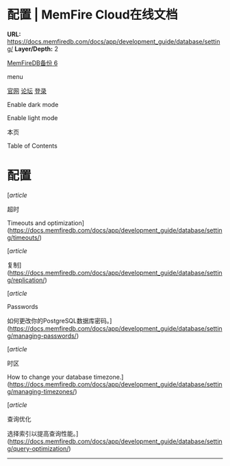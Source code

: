 # 配置 | MemFire Cloud在线文档

**URL:** https://docs.memfiredb.com/docs/app/development_guide/database/setting/
**Layer/Depth:** 2

[MemFireDB备份 6](/)

menu

[官网](https://memfiredb.com/)
[论坛](https://community.memfiredb.com/)
[登录](https://cloud.memfiredb.com/auth/login)

Enable dark mode

Enable light mode

本页

Table of Contents

# 配置

[*article*

超时

Timeouts and optimization](https://docs.memfiredb.com/docs/app/development_guide/database/setting/timeouts/)

[*article*

复制](https://docs.memfiredb.com/docs/app/development_guide/database/setting/replication/)

[*article*

Passwords

如何更改你的PostgreSQL数据库密码。](https://docs.memfiredb.com/docs/app/development_guide/database/setting/managing-passwords/)

[*article*

时区

How to change your database timezone.](https://docs.memfiredb.com/docs/app/development_guide/database/setting/managing-timezones/)

[*article*

查询优化

选择索引以提高查询性能。](https://docs.memfiredb.com/docs/app/development_guide/database/setting/query-optimization/)

---